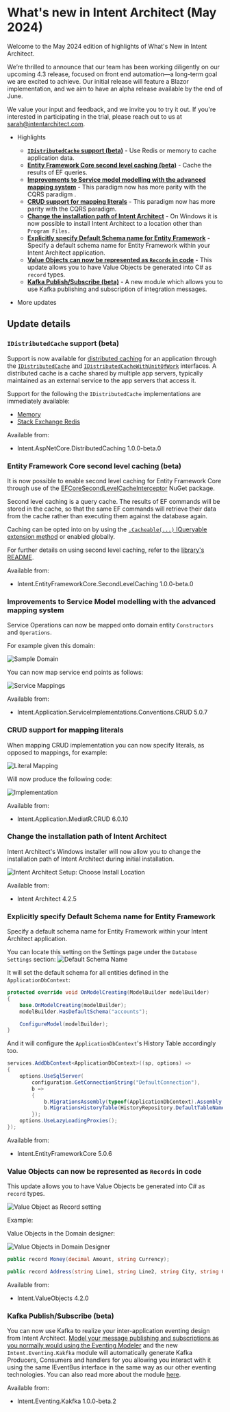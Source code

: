 # What's new in Intent Architect (May 2024)

Welcome to the May 2024 edition of highlights of What's New in Intent Architect.

We’re thrilled to announce that our team has been working diligently on our upcoming 4.3 release, focused on front end automation—a long-term goal we are excited to achieve. Our initial release will feature a Blazor implementation, and we aim to have an alpha release available by the end of June.

We value your input and feedback, and we invite you to try it out. If you're interested in participating in the trial, please reach out to us at <sarah@intentarchitect.com>.

- Highlights
  - **[`IDistributedCache` support (beta)](#idistributedcache-support-beta)** - Use Redis or memory to cache application data.
  - **[Entity Framework Core second level caching (beta)](#entity-framework-core-second-level-caching-beta)** - Cache the results of EF queries.
  - **[Improvements to Service model modelling with the advanced mapping system](#improvements-to-service-model-modelling-with-the-advanced-mapping-system)** - This paradigm now has more parity with the CQRS paradigm .
  - **[CRUD support for mapping literals](#improvements-to-service-model-modelling-with-the-advanced-mapping-system)** - This paradigm now has more parity with the CQRS paradigm.
  - **[Change the installation path of Intent Architect](#change-the-installation-path-of-intent-architect)** - On Windows it is now possible to install Intent Architect to a location other than `Program Files.`
  - **[Explicitly specify Default Schema name for Entity Framework](#explicitly-specify-default-schema-name-for-entity-framework)** - Specify a default schema name for Entity Framework within your Intent Architect application.
  - **[Value Objects can now be represented as `Records` in code](#value-objects-can-now-be-represented-as-records-in-code)** - This update allows you to have Value Objects be generated into C# as `record` types.
  - **[Kafka Publish/Subscribe (beta)](#kafka-publishsubscribe-beta)** - A new module which allows you to use Kafka publishing and subscription of integration messages.

- More updates

## Update details

### `IDistributedCache` support (beta)

Support is now available for [distributed caching](https://learn.microsoft.com/aspnet/core/performance/caching/distributed) for an application through the [`IDistributedCache`](https://learn.microsoft.com/dotnet/api/microsoft.extensions.caching.distributed.idistributedcache) and [`IDistributedCacheWithUnitOfWork`](https://github.com/IntentArchitect/Intent.Modules.NET/blob/master/Modules/Intent.Modules.AspNetCore.DistributedCaching/README.md#the-idistributedcachewithunitofwork-interface) interfaces. A distributed cache is a cache shared by multiple app servers, typically maintained as an external service to the app servers that access it.

Support for the following the `IDistributedCache` implementations are immediately available:

- [Memory](https://learn.microsoft.com/aspnet/core/performance/caching/distributed#distributed-memory-cache)
- [Stack Exchange Redis](https://learn.microsoft.com/aspnet/core/performance/caching/distributed#distributed-redis-cache)

Available from:

- Intent.AspNetCore.DistributedCaching 1.0.0-beta.0

### Entity Framework Core second level caching (beta)

It is now possible to enable second level caching for Entity Framework Core through use of the [EFCoreSecondLevelCacheInterceptor](http://www.nuget.org/packages/EFCoreSecondLevelCacheInterceptor/) NuGet package.

Second level caching is a query cache. The results of EF commands will be stored in the cache, so that the same EF commands will retrieve their data from the cache rather than executing them against the database again.

Caching can be opted into on by using the [`.Cacheable(...)` IQueryable extension method](https://github.com/VahidN/EFCoreSecondLevelCacheInterceptor/blob/master/src/EFCoreSecondLevelCacheInterceptor/EFCachedQueryExtensions.cs) or enabled globally.

For further details on using second level caching, refer to the [library's README](https://github.com/VahidN/EFCoreSecondLevelCacheInterceptor).

Available from:

- Intent.EntityFrameworkCore.SecondLevelCaching 1.0.0-beta.0

### Improvements to Service Model modelling with the advanced mapping system

Service Operations can now be mapped onto domain entity `Constructors` and `Operations`.

For example given this domain:

![Sample Domain](images/domain-operations.png)

You can now map service end points as follows:

![Service Mappings](images/opertation-mapping.png)

Available from:

- Intent.Application.ServiceImplementations.Conventions.CRUD 5.0.7

### CRUD support for mapping literals

When mapping CRUD implementation you can now specify literals, as opposed to mappings, for example:

![Literal Mapping](images/literal-filter.png)

Will now produce the following code:

![Implementation](images/literal-filter-code.png)

Available from:

- Intent.Application.MediatR.CRUD 6.0.10

### Change the installation path of Intent Architect

Intent Architect's Windows installer will now allow you to change the installation path of Intent Architect during initial installation.

![Intent Architect Setup: Choose Install Location](images/choose-install-location.png)

Available from:

- Intent Architect 4.2.5

### Explicitly specify Default Schema name for Entity Framework

Specify a default schema name for Entity Framework within your Intent Architect application.

You can locate this setting on the Settings page under the `Database Settings` section:
![Default Schema Name](images/default-schema-name.png)

It will set the default schema for all entities defined in the `ApplicationDbContext`:

```c#
protected override void OnModelCreating(ModelBuilder modelBuilder)
{
    base.OnModelCreating(modelBuilder);
    modelBuilder.HasDefaultSchema("accounts");

    ConfigureModel(modelBuilder);
}
```

And it will configure the `ApplicationDbContext`'s History Table accordingly too.

```c#
services.AddDbContext<ApplicationDbContext>((sp, options) =>
{
    options.UseSqlServer(
        configuration.GetConnectionString("DefaultConnection"),
        b =>
        {
            b.MigrationsAssembly(typeof(ApplicationDbContext).Assembly.FullName);
            b.MigrationsHistoryTable(HistoryRepository.DefaultTableName, "accounts");
        });
    options.UseLazyLoadingProxies();
});
```

Available from:

- Intent.EntityFrameworkCore 5.0.6

### Value Objects can now be represented as `Records` in code

This update allows you to have Value Objects be generated into C# as `record` types.

![Value Object as Record setting](images/value-object-record-setting.png)

Example:

Value Objects in the Domain designer:

![Value Objects in Domain Designer](images/value-objects-domain-designer.png)

```c#
public record Money(decimal Amount, string Currency);

public record Address(string Line1, string Line2, string City, string Country, AddressType AddressType);
```

Available from:

- Intent.ValueObjects 4.2.0

### Kafka Publish/Subscribe (beta)

You can now use Kafka to realize your inter-application eventing design from Intent Architect. [Model your message publishing and subscriptions as you normally would using the Eventing Modeler](https://github.com/IntentArchitect/Intent.Modules/blob/development/Modules/Intent.Modules.Modelers.Eventing/README.md) and the new `Intent.Eventing.Kakfka` module will automatically generate Kafka Producers, Consumers and handlers for you allowing you interact with it using the same IEventBus interface in the same way as our other eventing technologies. You can also read more about the module [here](https://github.com/IntentArchitect/Intent.Modules.NET/blob/development/Modules/Intent.Modules.Eventing.Kafka/README.md).

Available from:

- Intent.Eventing.Kakfka 1.0.0-beta.2
